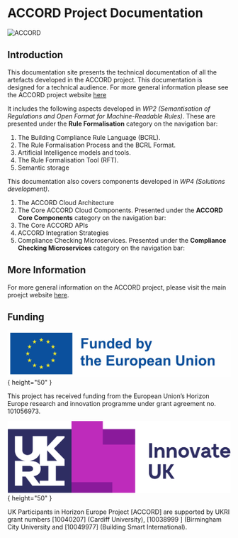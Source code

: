 # ACCORD Project Documentation
![ACCORD](./accord.jpg)
## Introduction

This documentation site presents the technical documentation of all the artefacts developed in the ACCORD project. This documentation is designed for a technical audience. For more general information please see the ACCORD project website [here](https://accordproject.eu/)

It includes the following aspects developed in *WP2 (Semantisation of Regulations and Open Format for Machine-Readable Rules)*. These are presented under the **Rule Formalisation** category on the navigation bar:

1. The Building Compliance Rule Language (BCRL).
2. The Rule Formalisation Process and the BCRL Format.
3. Artificial Intelligence models and tools.
4. The Rule Formalisation Tool (RFT).
5. Semantic storage

This documentation also covers components developed in *WP4 (Solutions development)*.

1. The ACCORD Cloud Architecture
2. The Core ACCORD Cloud Components. Presented under the **ACCORD Core Components** category on the navigation bar:
3. The Core ACCORD APIs
4. ACCORD Integration Strategies
5. Compliance Checking Microservices. Presented under the **Compliance Checking Microservices** category on the navigation bar:


## More Information

For more general information on the ACCORD project, please visit the main proejct website [here](https://accordproject.eu/).

## Funding
![EU](./eu.jpg){ height="50" }

This project has received funding from the European Union’s Horizon Europe research and innovation programme under grant agreement no. 101056973.


![InnovateUK](./innovate.png){ height="50" }

UK Participants in Horizon Europe Project [ACCORD] are supported by UKRI grant numbers [10040207] (Cardiff University), [10038999 ] (Birmingham City University and [10049977] (Building Smart International).
